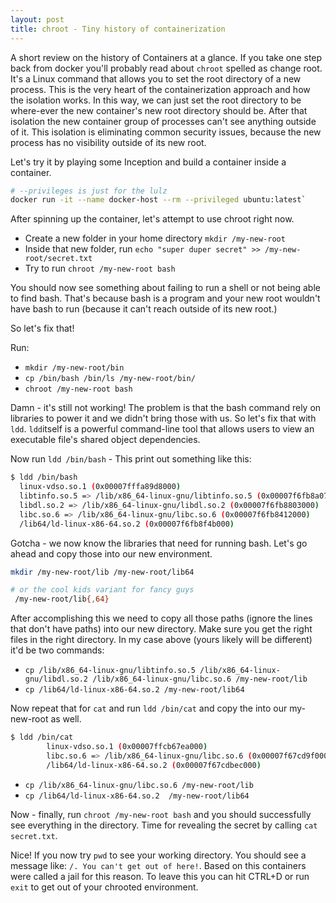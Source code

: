 ```yaml
---
layout: post
title: chroot - Tiny history of containerization
---
```


A short review on the history of Containers at a glance. If you take one step back from docker you'll probably read about `chroot` spelled as change root.
It's a Linux command that allows you to set the root directory of a new process. This is the very heart of the containerization approach and how the isolation works. In this way, we can just set the root directory to be where-ever the new container's new root directory should be. After that isolation the new container group of processes can't see anything outside of it. This isolation is eliminating common security issues, because the new process has no visibility outside of its new root.

Let's try it by playing some Inception and build a container inside a container. 

```bash
# --privileges is just for the lulz
docker run -it --name docker-host --rm --privileged ubuntu:latest` 
```

After spinning up the container, let's attempt to use chroot right now.

* Create a new folder in your home directory `mkdir /my-new-root`
* Inside that new folder, run `echo "super duper secret" >> /my-new-root/secret.txt`
* Try to run `chroot /my-new-root bash`

You should now see something about failing to run a shell or not being able to find bash. That's because bash is a program and your new root wouldn't have bash to run (because it can't reach outside of its new root.)

So let's fix that!

Run:
* `mkdir /my-new-root/bin`
* `cp /bin/bash /bin/ls /my-new-root/bin/`
* `chroot /my-new-root bash`

Damn - it's still not working! The problem is that the bash command rely on libraries to power it and we didn't bring those with us. So let's fix that with `ldd`. 
`ldd`itself is a powerful command-line tool that allows users to view an executable file's shared object dependencies.

Now run `ldd /bin/bash` - This print out something like this:

```bash
$ ldd /bin/bash
  linux-vdso.so.1 (0x00007fffa89d8000)
  libtinfo.so.5 => /lib/x86_64-linux-gnu/libtinfo.so.5 (0x00007f6fb8a07000)
  libdl.so.2 => /lib/x86_64-linux-gnu/libdl.so.2 (0x00007f6fb8803000)
  libc.so.6 => /lib/x86_64-linux-gnu/libc.so.6 (0x00007f6fb8412000)
  /lib64/ld-linux-x86-64.so.2 (0x00007f6fb8f4b000)
```
Gotcha - we now know the libraries that need for running bash. Let's go ahead and copy those into our new environment.

```bash 
mkdir /my-new-root/lib /my-new-root/lib64

# or the cool kids variant for fancy guys
 /my-new-root/lib{,64}
 ```

After accomplishing this we need to copy all those paths (ignore the lines that don't have paths) into our new directory. Make sure you get the right files in the right directory. In my case above (yours likely will be different) it'd be two commands:

* `cp /lib/x86_64-linux-gnu/libtinfo.so.5 /lib/x86_64-linux-gnu/libdl.so.2 /lib/x86_64-linux-gnu/libc.so.6 /my-new-root/lib`
* `cp /lib64/ld-linux-x86-64.so.2 /my-new-root/lib64`

Now repeat that for `cat` and run `ldd /bin/cat` and copy the into our my-new-root as well.

```bash
$ ldd /bin/cat
        linux-vdso.so.1 (0x00007ffcb67ea000)
        libc.so.6 => /lib/x86_64-linux-gnu/libc.so.6 (0x00007f67cd9f0000)
        /lib64/ld-linux-x86-64.so.2 (0x00007f67cdbec000)
```        

* `cp /lib/x86_64-linux-gnu/libc.so.6 /my-new-root/lib`
* `cp /lib64/ld-linux-x86-64.so.2  /my-new-root/lib64`

Now -  finally, run `chroot /my-new-root bash` and you should successfully see everything in the directory. Time for revealing the secret by calling `cat secret.txt`. 


Nice! If you now try `pwd` to see your working directory. You should see a message like: `/. You can't get out of here!`. Based on this containers were called a jail for this reason. To leave this you can hit CTRL+D or run `exit` to get out of your chrooted environment.
